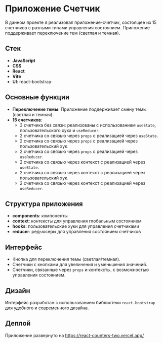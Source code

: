 # Приложение Счетчик

В данном проекте я реализовал приложение-счетчик, состоящее из 15 счетчиков с разными типами управления состоянием. Приложение поддерживает переключение тем (светлая и темная).

## Стек

- **JavaScript**
- **CSS**
- **React**
- **Vite**
- **UI**: react-bootstrap

## Основные функции

- **Переключение темы**: Приложение поддерживает смену темы (светлая и темная).
- **15 счетчиков**:
  - 3 счетчика без связи: реализованы с использованием `useState`, пользовательского хука и `useReducer`.
  - 2 счетчика со связью через `props` с реализацией через `useState`.
  - 2 счетчика со связью через `props` с реализацией через пользовательский хук.
  - 2 счетчика со связью через `props` с реализацией через `useReducer`.
  - 2 счетчика со связью через контекст с реализацией через `useState`.
  - 2 счетчика со связью через контекст с реализацией через пользовательский хук.
  - 2 счетчика со связью через контекст с реализацией через `useReducer`.

## Структура приложения

- **components**: компоненты
- **context**: контексты для управления глобальным состоянием
- **hooks**: пользовательские хуки для управления счетчиками
- **reducer**: редьюсеры для управления состоянием счетчиков

## Интерфейс

- Кнопка для переключения темы (светлая/темная).
- Счетчики с кнопками для увеличения и уменьшения значений.
- Счетчики, связанные через `props` и контексты, с возможностью управления состоянием.

## Дизайн

Интерфейс разработан с использованием библиотеки `react-bootstrap` для удобного и современного дизайна.

## Деплой

Приложение развернуто на https://react-counters-two.vercel.app/
